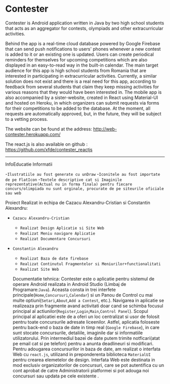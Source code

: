 # Contester
Contester is Android application written in Java by two high school students that acts as an aggregator for contests, olympiads and other extracurricular activities.

  Behind the app is a real-time cloud database powered by Google Firebase that can send push notifications to users' phones whenever a new contest is added to it or an existing one is updated. Users can create periodical reminders for themselves for upcoming competitions which are also displayed in an easy-to-read way in the built-in calendar. 
  The main target audience for this app is high school students from Romania that are interested in participating in extracurricular activities. Currently, a similar solution does not exist and there is a real need for this app, according to feedback from several students that claim they keep missing activities for various reasons that they would have been interested in.
  The mobile app is also accompanied by a sister-website, created in React using Material-UI and hosted on Heroku, in which organizers can submit requests via forms for their competitions to be added to the database. At the moment, all requests are automatically approved, but, in the future, they will be subject to a vetting process.


The website can be found at the address: <link>http://web-contester.herokuapp.com/<link>

The react.js is also available on github : https://github.com/xfde/contester_reactjs

-----------------------------
InfoEducatie Informatii

-```Ilustratiile au fost generate cu unDraw```
-```Iconitele au fost importate de pe FlatIcon```
-```Textele descriptive cat si Imaginile reprezentative(Actual nu in forma finala) pentru fiecare concurs/olimpiada nu sunt orginale, procurate de pe siteurile oficiale sau web```


Proiect Realizat in echipa de Cazacu Alexandru-Cristian si Constantin Alexandru:
* `Cazacu Alexandru-Cristian`
  * `Realizat Design Aplicatie si Site Web`
  * `Realizat Meniu navigare Aplicatie`
  * `Realizat Documentare Concursuri`
  
 
* `Constantin Alexandru`
  * `Realizat Baza de date firebase`
  * `Realizat Continutul Fragmentelor si Meniurilor+functionalitati`
  * `Realizat Site Web`
  
  Documentatie tehnica:
  Contester este o aplicatie pentru sistemul de operare Android realizata in Android Studio (Limbaj de Programare:```Java```). Aceasta consta in trei interfete principale(```Home```,```Concursuri```,```Calendar```) si un Panou de Control cu mai multe optiuni(```Setari```,```About```,```Add a Contest```, etc.). Navigarea in aplicatie se realizeaza prin fragmente avand activitati doar cand se schimba focusul principal al actiunilor(```Register```,```Login```,```Main```,```Control Panel```). Scopul principal al aplicatiei este de a oferi un loc centralizat si usor de folosit pentru toate concursurile adresate liceenilor. Astfel, aplicatia foloseste pentru back-end o baza de date in timp real (```Google Firebase```), in care sunt stocate concursurile, detaliile, imaginile dar si informatiile utilizatorului. Prin intermediul bazei de date putem trimite notficari(atat pe email cat si pe telefon) pentru a anunta deadlineuri si modificari. Pentru adougarea concursurilor in baza de date, am realizat o interfata Web cu ```react.js```, utilizand in preponderenta biblioteca ```MaterialUI``` pentru crearea elemetelor de design. Interfata Web este destinata in mod exclusiv organizatorilor de concursuri, care se pot autentifica cu un cont aprobat de catre Administratorii platformei si pot adouga noi concursuri sau updata pe cele existente .
